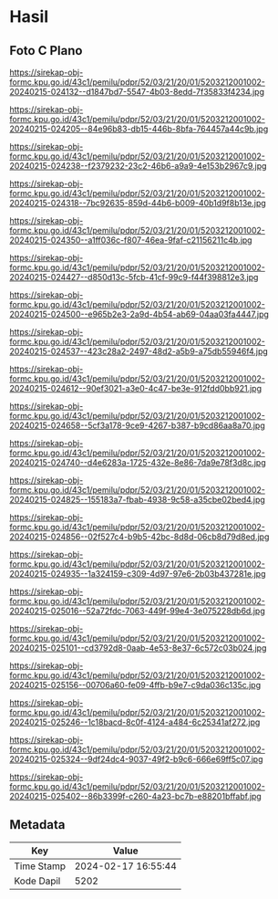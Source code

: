# Hasil

## Foto C Plano

https://sirekap-obj-formc.kpu.go.id/43c1/pemilu/pdpr/52/03/21/20/01/5203212001002-20240215-024132--d1847bd7-5547-4b03-8edd-7f35833f4234.jpg

https://sirekap-obj-formc.kpu.go.id/43c1/pemilu/pdpr/52/03/21/20/01/5203212001002-20240215-024205--84e96b83-db15-446b-8bfa-764457a44c9b.jpg

https://sirekap-obj-formc.kpu.go.id/43c1/pemilu/pdpr/52/03/21/20/01/5203212001002-20240215-024238--f2379232-23c2-46b6-a9a9-4e153b2967c9.jpg

https://sirekap-obj-formc.kpu.go.id/43c1/pemilu/pdpr/52/03/21/20/01/5203212001002-20240215-024318--7bc92635-859d-44b6-b009-40b1d9f8b13e.jpg

https://sirekap-obj-formc.kpu.go.id/43c1/pemilu/pdpr/52/03/21/20/01/5203212001002-20240215-024350--a1ff036c-f807-46ea-9faf-c21156211c4b.jpg

https://sirekap-obj-formc.kpu.go.id/43c1/pemilu/pdpr/52/03/21/20/01/5203212001002-20240215-024427--d850d13c-5fcb-41cf-99c9-f44f398812e3.jpg

https://sirekap-obj-formc.kpu.go.id/43c1/pemilu/pdpr/52/03/21/20/01/5203212001002-20240215-024500--e965b2e3-2a9d-4b54-ab69-04aa03fa4447.jpg

https://sirekap-obj-formc.kpu.go.id/43c1/pemilu/pdpr/52/03/21/20/01/5203212001002-20240215-024537--423c28a2-2497-48d2-a5b9-a75db55946f4.jpg

https://sirekap-obj-formc.kpu.go.id/43c1/pemilu/pdpr/52/03/21/20/01/5203212001002-20240215-024612--90ef3021-a3e0-4c47-be3e-912fdd0bb921.jpg

https://sirekap-obj-formc.kpu.go.id/43c1/pemilu/pdpr/52/03/21/20/01/5203212001002-20240215-024658--5cf3a178-9ce9-4267-b387-b9cd86aa8a70.jpg

https://sirekap-obj-formc.kpu.go.id/43c1/pemilu/pdpr/52/03/21/20/01/5203212001002-20240215-024740--d4e6283a-1725-432e-8e86-7da9e78f3d8c.jpg

https://sirekap-obj-formc.kpu.go.id/43c1/pemilu/pdpr/52/03/21/20/01/5203212001002-20240215-024825--155183a7-fbab-4938-9c58-a35cbe02bed4.jpg

https://sirekap-obj-formc.kpu.go.id/43c1/pemilu/pdpr/52/03/21/20/01/5203212001002-20240215-024856--02f527c4-b9b5-42bc-8d8d-06cb8d79d8ed.jpg

https://sirekap-obj-formc.kpu.go.id/43c1/pemilu/pdpr/52/03/21/20/01/5203212001002-20240215-024935--1a324159-c309-4d97-97e6-2b03b437281e.jpg

https://sirekap-obj-formc.kpu.go.id/43c1/pemilu/pdpr/52/03/21/20/01/5203212001002-20240215-025016--52a72fdc-7063-449f-99e4-3e075228db6d.jpg

https://sirekap-obj-formc.kpu.go.id/43c1/pemilu/pdpr/52/03/21/20/01/5203212001002-20240215-025101--cd3792d8-0aab-4e53-8e37-6c572c03b024.jpg

https://sirekap-obj-formc.kpu.go.id/43c1/pemilu/pdpr/52/03/21/20/01/5203212001002-20240215-025156--00706a60-fe09-4ffb-b9e7-c9da036c135c.jpg

https://sirekap-obj-formc.kpu.go.id/43c1/pemilu/pdpr/52/03/21/20/01/5203212001002-20240215-025246--1c18bacd-8c0f-4124-a484-6c25341af272.jpg

https://sirekap-obj-formc.kpu.go.id/43c1/pemilu/pdpr/52/03/21/20/01/5203212001002-20240215-025324--9df24dc4-9037-49f2-b9c6-666e69ff5c07.jpg

https://sirekap-obj-formc.kpu.go.id/43c1/pemilu/pdpr/52/03/21/20/01/5203212001002-20240215-025402--86b3399f-c260-4a23-bc7b-e88201bffabf.jpg


## Metadata

| Key        | Value               |
| ---------- | ------------------- |
| Time Stamp | 2024-02-17 16:55:44 |
| Kode Dapil | 5202                |



